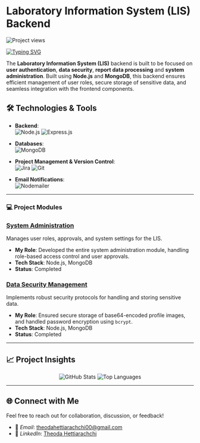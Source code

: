 
# Laboratory Information System (LIS) Backend

<!-- Dynamic Project Views Counter -->
<p align="left"> <img src="https://komarev.com/ghpvc/?username=YourUsername&label=Project%20views&color=0e75b6&style=flat" alt="Project views" /> </p>

<!-- Typing Animation -->
[![Typing SVG](https://readme-typing-svg.herokuapp.com?color=%2336BCF7&lines=Welcome+to+the+LIS+Backend!;A+Secure+and+Efficient+Solution;Streamlining+Laboratory+Operations)](https://git.io/typing-svg)

<!-- Intro -->
The **Laboratory Information System (LIS)** backend is built to be focused on **user authentication**, **data security**, **report data processing** and **system administration**. Built using **Node.js** and **MongoDB**, this backend ensures efficient management of user roles, secure storage of sensitive data, and seamless integration with the frontend components.


## 🛠️ Technologies & Tools

- **Backend**:  
  ![Node.js](https://img.shields.io/badge/Node.js-%23339933.svg?style=for-the-badge&logo=node.js&logoColor=white)
  ![Express.js](https://img.shields.io/badge/Express.js-%23404d59.svg?style=for-the-badge&logo=express&logoColor=white)

- **Databases**:  
  ![MongoDB](https://img.shields.io/badge/MongoDB-%2347A248.svg?style=for-the-badge&logo=mongodb&logoColor=white)
  
- **Project Management & Version Control**:  
  ![Jira](https://img.shields.io/badge/Jira-%230A0FFF.svg?style=for-the-badge&logo=jira&logoColor=white)
  ![Git](https://img.shields.io/badge/Git-%23F05033.svg?style=for-the-badge&logo=git&logoColor=white)

- **Email Notifications**:  
  ![Nodemailer](https://img.shields.io/badge/Nodemailer-%230072B1.svg?style=for-the-badge&logo=gmail&logoColor=white)

---

### 💻 Project Modules

### [System Administration](#)
Manages user roles, approvals, and system settings for the LIS.

- **My Role**: Developed the entire system administration module, handling role-based access control and user approvals.
- **Tech Stack**: Node.js, MongoDB
- **Status**: Completed

### [Data Security Management](#)
Implements robust security protocols for handling and storing sensitive data.

- **My Role**: Ensured secure storage of base64-encoded profile images, and handled password encryption using `bcrypt`.
- **Tech Stack**: Node.js, MongoDB
- **Status**: Completed

---

## 📈 Project Insights

<p align="center">
  <img src="https://github-readme-stats.vercel.app/api?username=YourUsername&show_icons=true&theme=radical" alt="GitHub Stats" />
  <img src="https://github-readme-stats.vercel.app/api/top-langs/?username=YourUsername&layout=compact&theme=radical" alt="Top Languages" />
</p>

---

## 🌐 Connect with Me

Feel free to reach out for collaboration, discussion, or feedback!

- 📧 *Email*: [theodahettiarachchi00@gmail.com](mailto:theodahettiarachchi00@gmail.com)
- 💼 *LinkedIn*: [Theoda Hettiarachchi](https://www.linkedin.com/in/theoda-hettiarachchi-8536b2266/)
